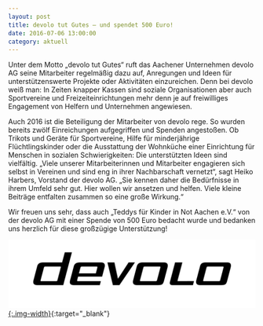 ```yaml
---
layout: post
title: devolo tut Gutes – und spendet 500 Euro!
date: 2016-07-06 13:00:00
category: aktuell
---
```


Unter dem Motto „devolo tut Gutes“ ruft das Aachener Unternehmen devolo AG seine Mitarbeiter regelmäßig dazu auf, Anregungen und Ideen für unterstützenswerte Projekte oder Aktivitäten einzureichen. Denn bei devolo weiß man: In Zeiten knapper Kassen sind soziale Organisationen aber auch Sportvereine und Freizeiteinrichtungen mehr denn je auf freiwilliges Engagement von Helfern und Unternehmen angewiesen.

Auch 2016 ist die Beteiligung der Mitarbeiter von devolo rege. So wurden bereits zwölf Einreichungen aufgegriffen und Spenden angestoßen. Ob Trikots und Geräte für Sportvereine, Hilfe für minderjährige Flüchtlingskinder oder die Ausstattung der Wohnküche einer Einrichtung für Menschen in sozialen Schwierigkeiten: Die unterstützten Ideen sind vielfältig. „Viele unserer Mitarbeiterinnen und Mitarbeiter engagieren sich selbst in Vereinen und sind eng in ihrer Nachbarschaft vernetzt“, sagt Heiko Harbers, Vorstand der devolo AG. „Sie kennen daher die Bedürfnisse in ihrem Umfeld sehr gut. Hier wollen wir ansetzen und helfen. Viele kleine Beiträge entfalten zusammen so eine große Wirkung.“

Wir freuen uns sehr, dass auch „Teddys für Kinder in Not Aachen e.V.“ von der devolo AG mit einer Spende von 500 Euro bedacht wurde und bedanken uns herzlich für diese großzügige Unterstützung!

[![devolo](/assets/dev_logo_schutzraum_schwarz_0316.jpg){:.img-width}](/assets/dev_logo_schutzraum_schwarz_0316.jpg){:target="_blank"}
